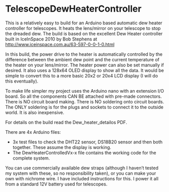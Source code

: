 # TelescopeDewHeaterController
This is a relatively easy to build for an Arduino based automatic dew heater controller for telescopes. It heats the lens/mirror on your telescope to stop the dreaded dew. The build is based on the excellent Dew Heater controller built in IceInSpace 2010 by Bob Stephens at
http://www.iceinspace.com.au/63-597-0-0-1-0.html

In this build, the power drive to the heater is automatically controlled by the difference between the ambient dew point and the current temperature of the heater on your lens/mirror. The heater power can also be set manually if desired. It also uses a 128x64 OLED display to show all the data. It would be simple to convert this to a more basic 20x2 or 20x4 LCD display (I will do this eventually).

To make life simpler my project uses the Arduino nano with an extension I/O board. So all the components CAN BE attached with pre-made connectors. There is NO circuit board making. There is NO soldering onto circuit boards. The ONLY soldering is for the plugs and sockets to connect it to the outside world. It is also inexpensive.

For details on the build read the Dew_heater_detailos PDF.

There are 4x Arduino files:
-	3x test files to check the DHT22 sensor, DS18B20 sensor and then both together. These assume the display is working.
-	The DewHeaterControlledVx-x file contains the working code for the complete system.

You can use commercially available dew straps (although I haven’t tested my system with these, so no responsibility taken), or you can make your own with nichrome wire. I have included instructions for this. I power it all from a standard 12V battery used for telescopes.
